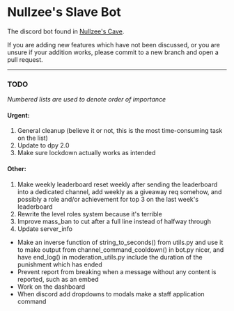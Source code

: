 # Nullzee's Slave Bot

The discord bot found in [Nullzee's Cave](https://discord.com/invite/nullzee).

If you are adding new features which have not been discussed, or you are unsure if your addition works, please commit to a new branch and open a pull request.

---

### TODO

*Numbered lists are used to denote order of importance*

#### Urgent:

1. General cleanup (believe it or not, this is the most time-consuming task on the list)
2. Update to dpy 2.0
3. Make sure lockdown actually works as intended

#### Other:

1. Make weekly leaderboard reset weekly after sending the leaderboard into a dedicated channel, add weekly as a giveaway req somehow, and possibly a role and/or achievement for top 3 on the last week's leaderboard
2. Rewrite the level roles system because it's terrible
3. Improve mass_ban to cut after a full line instead of halfway through
4. Update server_info

- Make an inverse function of string_to_seconds() from utils.py and use it to make output from channel_command_cooldown() in bot.py nicer, and have end_log() in moderation_utils.py include the duration of the punishment which has ended
- Prevent report from breaking when a message without any content is reported, such as an embed
- Work on the dashboard
- When discord add dropdowns to modals make a staff application command
